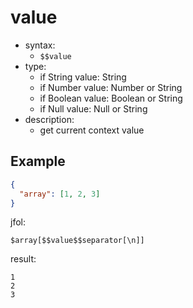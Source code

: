 # value
- syntax:
  - `$$value`
- type:
  - if String value: String
  - if Number value: Number or String
  - if Boolean value: Boolean or String
  - if Null value: Null or String
- description:
  - get current context value

## Example
```json
{
  "array": [1, 2, 3]
}
```

jfol:
```
$array[$$value$$separator[\n]]
```

result:
```
1
2
3
```